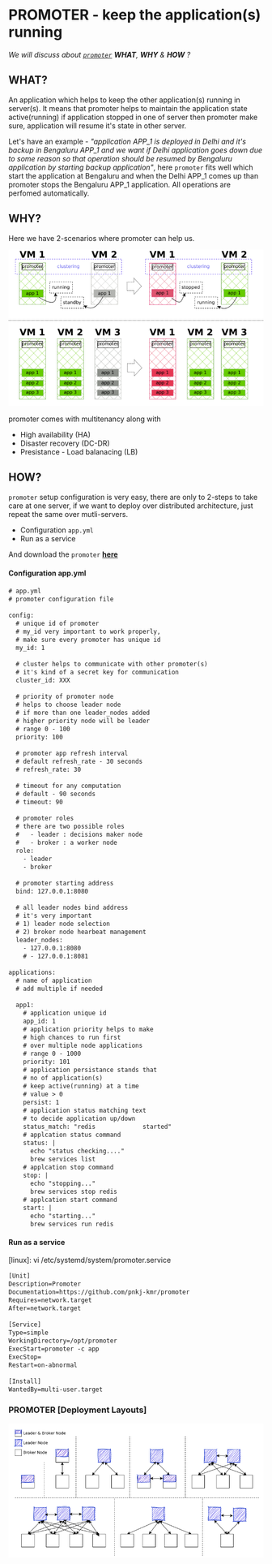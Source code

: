 # PROMOTER - keep the application(s) running

_We will discuss about [`promoter`](https://github.com/pnkj-kmr/promoter/releases/) **WHAT**, **WHY** & **HOW** ?_

## WHAT?

An application which helps to keep the other application(s) running in server(s). It means that promoter helps to maintain the application state active(running) if application stopped in one of server then promoter make sure, application will resume it's state in other server.

Let's have an example - _"application APP_1 is deployed in Delhi and it's backup in Bengaluru APP_1 and we want if Delhi application goes down due to some reason so that operation should be resumed by Bengaluru application by starting backup application"_, here `promoter` fits well which start the application at Bengaluru and when the Delhi APP_1 comes up than promoter stops the Bengaluru APP_1 application. All operations are perfomed automatically.

## WHY?

Here we have 2-scenarios where promoter can help us.

![snapshot](./resource/p1.png)

promoter comes with multitenancy along with

- High availability (HA)
- Disaster recovery (DC-DR)
- Presistance - Load balanacing (LB)

## HOW?

`promoter` setup configuration is very easy, there are only to 2-steps to take care at one server, if we want to deploy over distributed architecture, just repeat the same over mutli-servers.

- Configuration `app.yml`
- Run as a service

And download the `promoter` [**here**](https://github.com/pnkj-kmr/promoter/releases/)

#### **Configuration app.yml**

```
# app.yml
# promoter configuration file

config:
  # unique id of promoter
  # my_id very important to work properly,
  # make sure every promoter has unique id
  my_id: 1

  # cluster helps to communicate with other promoter(s)
  # it's kind of a secret key for communication
  cluster_id: XXX

  # priority of promoter node
  # helps to choose leader node
  # if more than one leader_nodes added
  # higher priority node will be leader
  # range 0 - 100
  priority: 100

  # promoter app refresh interval
  # default refresh_rate - 30 seconds
  # refresh_rate: 30

  # timeout for any computation
  # default - 90 seconds
  # timeout: 90

  # promoter roles
  # there are two possible roles
  #   - leader : decisions maker node
  #   - broker : a worker node
  role:
    - leader
    - broker

  # promoter starting address
  bind: 127.0.0.1:8080

  # all leader nodes bind address
  # it's very important
  # 1) leader node selection
  # 2) broker node hearbeat management
  leader_nodes:
    - 127.0.0.1:8080
    # - 127.0.0.1:8081

applications:
  # name of application
  # add multiple if needed

  app1:
    # application unique id
    app_id: 1
    # application priority helps to make
    # high chances to run first
    # over multiple node applications
    # range 0 - 1000
    priority: 101
    # application persistance stands that
    # no of application(s)
    # keep active(running) at a time
    # value > 0
    persist: 1
    # application status matching text
    # to decide application up/down
    status_match: "redis             started"
    # applcation status command
    status: |
      echo "status checking...."
      brew services list
    # applcation stop command
    stop: |
      echo "stopping..."
      brew services stop redis
    # applcation start command
    start: |
      echo "starting..."
      brew services run redis
```

#### **Run as a service**

[linux]: vi /etc/systemd/system/promoter.service

```
[Unit]
Description=Promoter
Documentation=https://github.com/pnkj-kmr/promoter
Requires=network.target
After=network.target

[Service]
Type=simple
WorkingDirectory=/opt/promoter
ExecStart=promoter -c app
ExecStop=
Restart=on-abnormal

[Install]
WantedBy=multi-user.target
```

### PROMOTER [Deployment Layouts]

![snapshot](./resource/p2.png)
